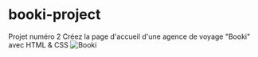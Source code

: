 # booki-project
Projet numéro 2 Créez la page d'accueil d'une agence de voyage "Booki" avec HTML &amp; CSS
![Booki](https://github.com/horton-dev/booki-project/assets/135095358/2f1690ab-4818-4565-891e-4fb690133328)
